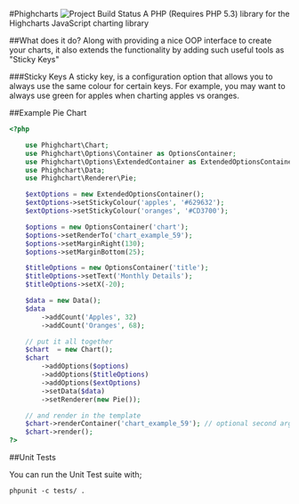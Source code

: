 #Phighcharts ![Project Build Status](https://secure.travis-ci.org/catchamonkey/phighcharts.png)
A PHP (Requires PHP 5.3) library for the Highcharts JavaScript charting library

##What does it do?
Along with providing a nice OOP interface to create your charts, it also
extends the functionality by adding such useful tools as "Sticky Keys"

###Sticky Keys
A sticky key, is a configuration option that allows you to always use the same colour
for certain keys.
For example, you may want to always use green for apples when charting apples vs oranges.

##Example Pie Chart

```php
<?php

    use Phighchart\Chart;
    use Phighchart\Options\Container as OptionsContainer;
    use Phighchart\Options\ExtendedContainer as ExtendedOptionsContainer;
    use Phighchart\Data;
    use Phighchart\Renderer\Pie;

    $extOptions = new ExtendedOptionsContainer();
    $extOptions->setStickyColour('apples', '#629632');
    $extOptions->setStickyColour('oranges', '#CD3700');

    $options = new OptionsContainer('chart');
    $options->setRenderTo('chart_example_59');
    $options->setMarginRight(130);
    $options->setMarginBottom(25);

    $titleOptions = new OptionsContainer('title');
    $titleOptions->setText('Monthly Details');
    $titleOptions->setX(-20);

    $data = new Data();
    $data
        ->addCount('Apples', 32)
        ->addCount('Oranges', 68);

    // put it all together
    $chart  = new Chart();
    $chart
        ->addOptions($options)
        ->addOptions($titleOptions)
        ->addOptions($extOptions)
        ->setData($data)
        ->setRenderer(new Pie());

    // and render in the template
    $chart->renderContainer('chart_example_59'); // optional second argument for element type
    $chart->render();
?>
```

##Unit Tests

You can run the Unit Test suite with;

    phpunit -c tests/ .